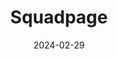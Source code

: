 ---
url: 'https://connect-your-tribe-squad-page-j6wz.onrender.com/'
title: 'Squadpage'
date: '2024-02-29'
description: 'Project waar ik met een team een website voor onze squad moest bouwen met Node en data uit een API.'
githubUrl: 'https://github.com/Annevd/connect-your-tribe-squad-page'
image:
    url: '../images/'
    alt: ''
tags: ["HTML", "CSS", "Javascript", "Interactive", "NodeJS"]
---
